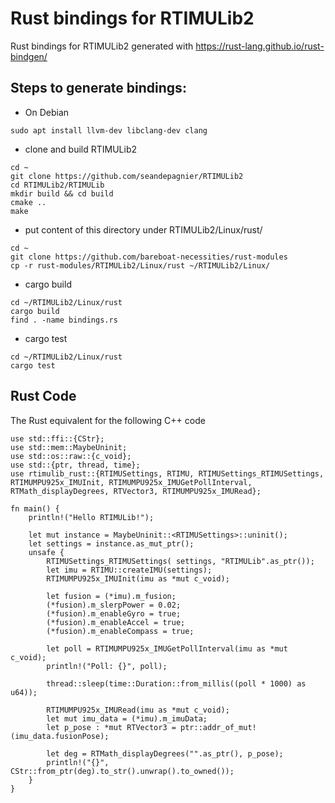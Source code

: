 # Rust bindings for RTIMULib2

Rust bindings for RTIMULib2 generated with https://rust-lang.github.io/rust-bindgen/


## Steps to generate bindings:


* On Debian

````
sudo apt install llvm-dev libclang-dev clang
````

* clone and build RTIMULib2

````
cd ~
git clone https://github.com/seandepagnier/RTIMULib2
cd RTIMULib2/RTIMULib
mkdir build && cd build 
cmake ..
make
````

* put content of this directory under RTIMULib2/Linux/rust/

````
cd ~
git clone https://github.com/bareboat-necessities/rust-modules
cp -r rust-modules/RTIMULib2/Linux/rust ~/RTIMULib2/Linux/
````

* cargo build


````
cd ~/RTIMULib2/Linux/rust
cargo build
find . -name bindings.rs
````


* cargo test

````
cd ~/RTIMULib2/Linux/rust
cargo test
````


## Rust Code

The Rust equivalent for the following C++ code


````
use std::ffi::{CStr};
use std::mem::MaybeUninit;
use std::os::raw::{c_void};
use std::{ptr, thread, time};
use rtimulib_rust::{RTIMUSettings, RTIMU, RTIMUSettings_RTIMUSettings, RTIMUMPU925x_IMUInit, RTIMUMPU925x_IMUGetPollInterval, RTMath_displayDegrees, RTVector3, RTIMUMPU925x_IMURead};

fn main() {
    println!("Hello RTIMULib!");

    let mut instance = MaybeUninit::<RTIMUSettings>::uninit();
    let settings = instance.as_mut_ptr();
    unsafe {
        RTIMUSettings_RTIMUSettings( settings, "RTIMULib".as_ptr());
        let imu = RTIMU::createIMU(settings);
        RTIMUMPU925x_IMUInit(imu as *mut c_void);

        let fusion = (*imu).m_fusion;
        (*fusion).m_slerpPower = 0.02;
        (*fusion).m_enableGyro = true;
        (*fusion).m_enableAccel = true;
        (*fusion).m_enableCompass = true;

        let poll = RTIMUMPU925x_IMUGetPollInterval(imu as *mut c_void);
        println!("Poll: {}", poll);

        thread::sleep(time::Duration::from_millis((poll * 1000) as u64));

        RTIMUMPU925x_IMURead(imu as *mut c_void);
        let mut imu_data = (*imu).m_imuData;
        let p_pose : *mut RTVector3 = ptr::addr_of_mut!(imu_data.fusionPose);

        let deg = RTMath_displayDegrees("".as_ptr(), p_pose);
        println!("{}", CStr::from_ptr(deg).to_str().unwrap().to_owned());
    }
}

````



